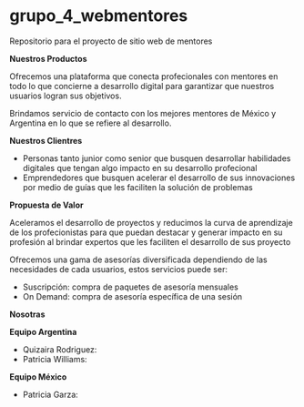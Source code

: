 # grupo_4_webmentores
Repositorio para el proyecto de sitio web de mentores

<b>Nuestros Productos </b>
<p>Ofrecemos una plataforma que conecta profecionales con mentores en todo lo que concierne a desarrollo digital para garantizar que nuestros usuarios logran sus objetivos.</p> 
<p>Brindamos servicio de contacto con los mejores mentores de México y Argentina en lo que se refiere al desarrollo.</p> 


<b>Nuestros Clientres</b>

<ul><li>Personas tanto junior como senior que busquen desarrollar habilidades digitales que tengan algo impacto en su desarrollo profecional</li>
<li>Emprendedores que busquen acelerar el desarrollo de sus innovaciones por medio de guías que les faciliten la solución de problemas </li> </ul>

<b>Propuesta de Valor</b>

<p>Aceleramos el desarrollo de proyectos y reducimos la curva de aprendizaje de los profecionistas para que puedan destacar y generar impacto en su profesión al brindar expertos que les faciliten el desarrollo de sus proyecto</p>

<p>Ofrecemos una gama de asesorías diversificada dependiendo de las necesidades de cada usuarios, estos servicios puede ser: </p>

<ul><li>Suscripción: compra de paquetes de asesoría mensuales</li>
<li>On Demand: compra de asesoría específica de una sesión</li> </ul>

<b>Nosotras</b>

<b><p>Equipo Argentina </p> </b>

<ul><li>Quizaira Rodriguez: </li>
<li>Patricia Williams: </li> </ul>

<b><p>Equipo México </p> </b>
<ul><li>Patricia Garza: </li>
 </ul>
